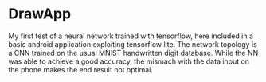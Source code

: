 # DrawApp

My first test of a neural network trained with tensorflow, here included in a basic android application exploiting tensorflow lite.
The network topology is a CNN trained on the usual MNIST handwritten digit database. 
While the NN was able to achieve a good accuracy, the mismach with the data input on the phone makes the end result not optimal.
